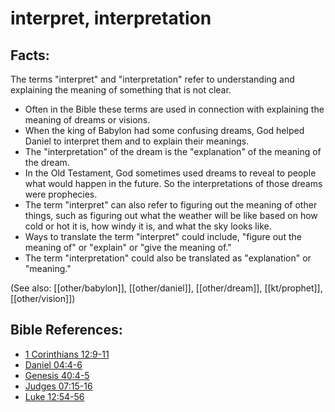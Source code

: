 # interpret, interpretation #

## Facts: ##

The terms "interpret" and "interpretation" refer to understanding and explaining the meaning of something that is not clear.

* Often in the Bible these terms are used in connection with explaining the meaning of dreams or visions.
* When the king of Babylon had some confusing dreams, God helped Daniel to interpret them and to explain their meanings.
* The "interpretation" of the dream is the "explanation" of the meaning of the dream.
* In the Old Testament, God sometimes used dreams to reveal to people what would happen in the future. So the interpretations of those dreams were prophecies.
* The term "interpret" can also refer to figuring out the meaning of other things, such as figuring out what the weather will be like based on how cold or hot it is, how windy it is, and what the sky looks like.
* Ways to translate the term "interpret" could include, "figure out the meaning of" or "explain" or "give the meaning of."
* The term "interpretation" could also be translated as "explanation" or "meaning."

(See also: [[other/babylon]], [[other/daniel]], [[other/dream]], [[kt/prophet]], [[other/vision]])

## Bible References: ##

* [1 Corinthians 12:9-11](en/tn/1co/help/12/09)
* [Daniel 04:4-6](en/tn/dan/help/04/04)
* [Genesis 40:4-5](en/tn/gen/help/40/04)
* [Judges 07:15-16](en/tn/jdg/help/07/15)
* [Luke 12:54-56](en/tn/luk/help/12/54)